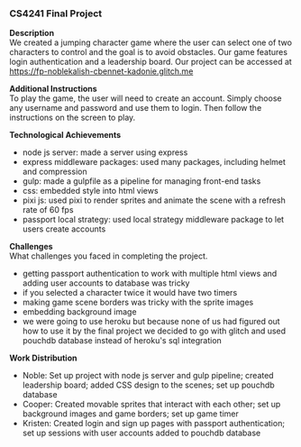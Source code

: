 ### CS4241 Final Project

**Description**  
We created a jumping character game where the user can select one of two characters to control and the goal is to avoid obstacles. Our game features login authentication and a leadership board.
Our project can be accessed at https://fp-noblekalish-cbennet-kadonie.glitch.me

**Additional Instructions**  
To play the game, the user will need to create an account. Simply choose any username and password and use them to login. Then follow the instructions on the screen to play.

**Technological Achievements**  
- node js server: made a server using express
- express middleware packages: used many packages, including helmet and compression
- gulp: made a gulpfile as a pipeline for managing front-end tasks
- css: embedded style into html views
- pixi js: used pixi to render sprites and animate the scene with a refresh rate of 60 fps
- passport local strategy: used local strategy middleware package to let users create accounts

**Challenges**  
What challenges you faced in completing the project.
- getting passport authentication to work with multiple html views and adding user accounts to database was tricky
- if you selected a character twice it would have two timers
- making game scene borders was tricky with the sprite images
- embedding background image
- we were going to use heroku but because none of us had figured out how to use it by the final project we decided to go with glitch and used pouchdb database instead of heroku's sql integration

**Work Distribution**
- Noble: Set up project with node js server and gulp pipeline; created leadership board; added CSS design to the scenes; set up pouchdb database
- Cooper: Created movable sprites that interact with each other; set up background images and game borders; set up game timer
- Kristen: Created login and sign up pages with passport authentication; set up sessions with user accounts added to pouchdb database
